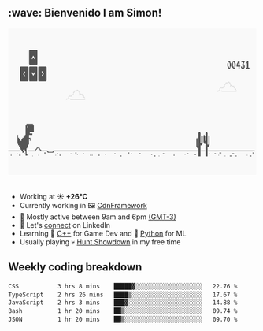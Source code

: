 <h2>:wave: <b>Bienvenido I am Simon!&nbsp;</b></h2>

<section>
  <img src="./static/banner.gif" height=300 width=1000>
</section>

<br>

<ul>
  <li>
		<!--START_SECTION:weather-->
		Working at <b>☀️   +26°C</b>
		<!--END_SECTION:weather-->
  </li>
  <li>
    Currently working in 🖼️&nbsp;<a href=https://github.com/snapverse/cdn-framework target=_blank>CdnFramework</a>
  </li>
  <li>
    🚩 Mostly active between 9am and 6pm <a href=https://onlinealarmkur.com/world/es target=_blank>(GMT-3)</a>
  </li>
  <li>
    🔗 Let's <a href=https://www.linkedin.com/in/itsimmons target=_blank>connect</a> on LinkedIn
  </li>
  <li>
    Learning 👴&nbsp;<a href=https://images3.memedroid.com/images/UPLOADED755/65f2bce6734f6.webp target=_blank>C++</a> for Game Dev and 🐍&nbsp;<a href=https://qph.cf2.quoracdn.net/main-qimg-4472b6229cb75bf66ab531f3ebd4f975-lq target=_blank>Python</a> for ML
  </li>
  <li>
    Usually playing 💀&nbsp;<a href=https://www.huntshowdown.com target=_blank>Hunt Showdown</a> in my free time
  </li>
</ul>

<h2><b>Weekly coding breakdown </b></h2>

<!--START_SECTION:waka-->

```txt
CSS           3 hrs 8 mins    █████▓░░░░░░░░░░░░░░░░░░░   22.76 %
TypeScript    2 hrs 26 mins   ████▒░░░░░░░░░░░░░░░░░░░░   17.67 %
JavaScript    2 hrs 3 mins    ███▓░░░░░░░░░░░░░░░░░░░░░   14.88 %
Bash          1 hr 20 mins    ██▒░░░░░░░░░░░░░░░░░░░░░░   09.74 %
JSON          1 hr 20 mins    ██▒░░░░░░░░░░░░░░░░░░░░░░   09.70 %
```

<!--END_SECTION:waka-->

